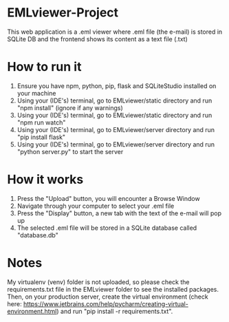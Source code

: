 # EMLviewer-Project
This web application is a .eml viewer where .eml file (the e-mail) is stored in SQLite DB and the frontend shows its content as a text file (.txt)

# How to run it
1. Ensure you have npm, python, pip, flask and SQLiteStudio installed on your machine
2. Using your (IDE's) terminal, go to EMLviewer/static directory and run "npm install" (ignore if any warnings)
3. Using your (IDE's) terminal, go to EMLviewer/static directory and run "npm run watch"
4. Using your (IDE's) terminal, go to EMLviewer/server directory and run "pip install flask"
5. Using your (IDE's) terminal, go to EMLviewer/server directory and run "python server.py" to start the server

# How it works
1. Press the "Upload" button, you will encounter a Browse Window
2. Navigate through your computer to select your .eml file
3. Press the "Display" button, a new tab with the text of the e-mail will pop up
4. The selected .eml file will be stored in a SQLite database called "database.db"

# Notes
My virtualenv (venv) folder is not uploaded, so please check the requirements.txt file in the EMLviewer folder to see the installed packages. Then, on your production server, create the virtual environment (check here: https://www.jetbrains.com/help/pycharm/creating-virtual-environment.html) and run "pip install -r requirements.txt".
